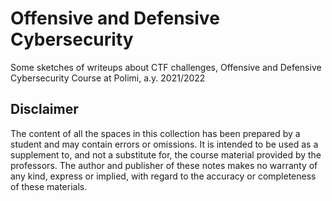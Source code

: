 # Offensive and Defensive Cybersecurity
Some sketches of writeups about CTF challenges, Offensive and Defensive Cybersecurity Course at Polimi, a.y. 2021/2022

## Disclaimer

The content of all the spaces in this collection has been prepared by a student and may contain errors or omissions.
It is intended to be used as a supplement to, and not a substitute for, the course material provided by the professors.
The author and publisher of these notes makes no warranty of any kind, express or implied, with regard to the accuracy
or completeness of these materials.
